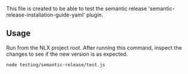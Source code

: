 This file is created to be able to test the semantic release
'semantic-release-installation-guide-yaml' plugin.

## Usage

Run from the NLX project root.
After running this command, inspect the changes to see if the new version is as expected.

```shell
node testing/semantic-release/test.js
```
